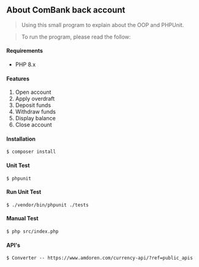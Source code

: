 ## About ComBank back account
> Using this small program to explain about the OOP and PHPUnit.

> To run the program, please read the follow:
#### Requirements
* PHP 8.x

#### Features
1. Open account
2. Apply overdraft
3. Deposit funds
4. Withdraw funds
5. Display balance
6. Close account

#### Installation
```
$ composer install
```

#### Unit Test
```
$ phpunit
```

#### Run Unit Test
```
$ ./vendor/bin/phpunit ./tests
```

#### Manual Test
```
$ php src/index.php
```

#### API's
```
$ Converter -- https://www.amdoren.com/currency-api/?ref=public_apis
```
